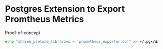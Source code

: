 # Postgres Extension to Export Promtheus Metrics

Proof-of-concept


```bash
echo "shared_preload_libraries = 'prometheus_exporter.so'" >> ~/.pgx/data-14/postgresql.conf
```